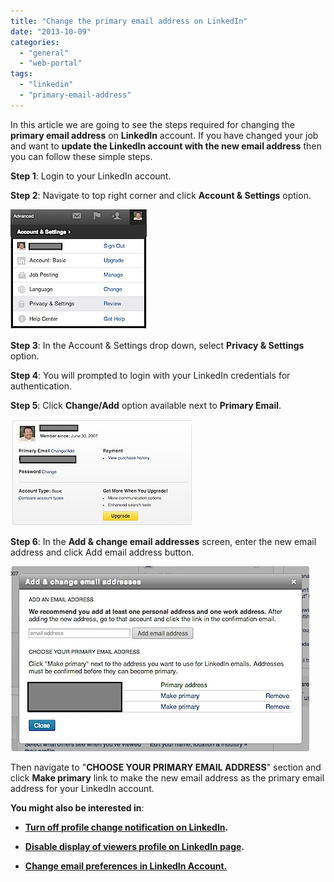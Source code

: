 ```yaml
---
title: "Change the primary email address on LinkedIn"
date: "2013-10-09"
categories: 
  - "general"
  - "web-portal"
tags: 
  - "linkedin"
  - "primary-email-address"
---
```


In this article we are going to see the steps required for changing the **primary email address** on **LinkedIn** account. If you have changed your job and want to **update the LinkedIn account with the new email address** then you can follow these simple steps.

**Step 1**: Login to your LinkedIn account.

**Step 2**: Navigate to top right corner and click **Account & Settings** option.

![LinkedIn Account & Settings](images/linkedin_account_settings.jpg)

**Step 3**: In the Account & Settings drop down, select **Privacy & Settings** option.

**Step 4**: You will prompted to login with your LinkedIn credentials for authentication.

**Step 5**: Click **Change/Add** option available next to **Primary Email**.

![Change Primary Email address](images/201310091150.jpg)

**Step 6**: In the **Add & change email addresses** screen, enter the new email address and click Add email address button.

![Add and Change email addresses on LinkedIn](images/primary_email_address.jpg)

Then navigate to "**CHOOSE YOUR PRIMARY EMAIL ADDRESS**" section and click **Make primary** link to make the new email address as the primary email address for your LinkedIn account.

**You might also be interested in**:

- **[Turn off profile change notification on LinkedIn](http://blogmines.com/blog/2011/11/16/how-to-turn-off-profile-change-notification-on-linkedin/).**

- **[Disable display of viewers profile on LinkedIn page](http://blogmines.com/blog/2012/10/22/disable-the-display-of-viewers-of-this-profile-also-viewed-in-linkedin/).**
    

- **[Change email preferences in LinkedIn Account.](http://blogmines.com/blog/2011/12/08/how-to-change-the-email-preferences-in-linkedin/)**

